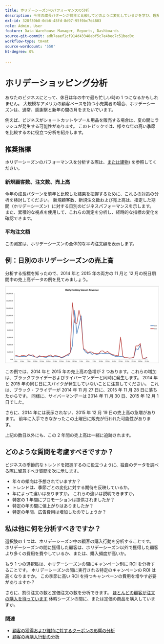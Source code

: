 ```yaml
---
title: ホリデーシーズンのパフォーマンスの分析
description: 今年の成長パターンが前年と比較してどのように変化しているかを学び、理解します。
exl-id: 328f30b8-0db6-48fd-8d97-95f0bc7e4803
role: Admin, User
feature: Data Warehouse Manager, Reports, Dashboards
source-git-commit: adb7aaef1cf914d43348abf5c7e4bec7c51bed0c
workflow-type: tm+mt
source-wordcount: '550'
ht-degree: 0%

---
```


# ホリデーショッピング分析

あなたのビジネスにとって、休日は年の中で最も忙しい時の 1 つになるかもしれません。 大規模なアメリカの顧客ベースを持つ小売業者の場合、ホリデーシーズンは、通常、感謝祭と新年の間の月をまたいでいます。

例えば、ビジネスがショートカットやプール用品を販売する場合は、夏の間にラッシュが発生する可能性があります。 このトピックでは、様々な年の高い季節を比較するのに役立つ分析を紹介します。

## 推奨指標

ホリデーシーズンのパフォーマンスを分析する際は、[または建物](../../data-user/reports/ess-manage-data-metrics.md)) を参照してください。

### 新規顧客数、注文数、売上高

今年の成長パターンを前年と比較した結果を把握するために、これらの対策の分析を検討してください。 新規顧客数、新規注文数および売上高は、指定した期間（ホリデーシーズン）に対する日別のビジネスパフォーマンスを示します。 また、累積的な視点を使用して、これらの測定を分析し、経時的な指標の変化を確認できます。

### 平均注文額

この測定は、ホリデーシーズンの全体的な平均注文額を表示します。

## 例：日別のホリデーシーズンの売上高

分析する指標を知ったので、2014 年と 2015 年の両方の 11 月と 12 月の祝日期間中の売上高データの例を見てみましょう。

![2014 年と 2015 年のホリデーシーズンの売上高](../../assets/Analyzing_holiday_season.png)

この例では、2014 年と 2015 年の売上高の急増が 2 つあります。これらの増加は、ブラックフライデーおよびサイバーマンデーと同時に発生します。 2014 年と 2015 年の同じ日にスパイクが発生していないことに注意してください。 これは、ブラック・フライデーが 2014 年 11 月 27 日に、2015 年 11 月 28 日に落ちたからです。 同様に、サイバーマンデーは 2014 年 11 月 30 日、2015 年 12 月 1 日でした。

さらに、2014 年には表示されない、2015 年 12 月 19 日の売上高の急増があります。 前年に入手できなかったこの土曜日に販売が行われた可能性があります。

上記の数日以外にも、この 2 年間の売上高は一緒に追跡されます。

## どのような質問を考慮すべきですか？

ビジネスの季節的なトレンドを把握するのに役立つように、独自のデータを調べる際に留意すべき質問を次に示します。

* 年々の傾向は予想されていますか？
* トレンドは、季節ごとの変化に対する期待を反映しているか。
* 年によって違いはありますか。 これらの違いは説明できますか。
* 特定の 1 年間にプロモーションは提供されましたか？
* 特定の年の間に値上がりはありましたか？
* 特定の年間、広告費用は増加したのでしょうか？

## 私は他に何を分析すべきですか？

選択肢の 1 つは、ホリデーシーズン中の顧客の購入行動を分析することです。 ホリデーシーズンの間に獲得した顧客は、ホリデーシーズン以外で獲得した顧客より多くの費用を費やしているか、または、購入頻度が高いか。

もう 1 つの選択肢は、ホリデーシーズンの間にキャンペーン別に ROI を分析することです。 ホリデーシーズンの間に実行される特定のキャンペーンの ROI は高くなりますか。 この季節に高い ROI を持つキャンペーンの費用を増やす必要がありますか？

さらに、割引注文の数と定価注文の数を分析できます。 [ほとんどの顧客が注文の購入を待っています](../analysis/coupon-usage.md) 休暇シーズンの間に、または定価の商品を購入していますか。

### 関連

* [顧客の獲得および維持に対するクーポンの影響の分析](../analysis/coupon-impact.md)
* [顧客の再購入行動の分析](../analysis/repurchase-behavior.md)
